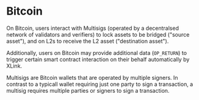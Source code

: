 # Bitcoin

On Bitcoin, users interact with Multisigs (operated by a decentralsed network of validators and verifiers) to lock assets to be bridged ("source asset"), and on L2s to receive the L2 asset ("destination asset").

Additionally, users on Bitcoin may provide additional data (`OP_RETURN`) to trigger certain smart contract interaction on their behalf automatically by XLink.

Multisigs are Bitcoin wallets that are operated by multiple signers. In contrast to a typicall wallet requiring just one party to sign a transaction, a multisig requires multiple parties or signers to sign a transaction.
